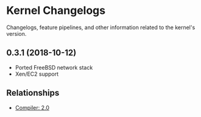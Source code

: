 # Kernel Changelogs

Changelogs, feature pipelines, and other information related to the kernel's
version.

## 0.3.1 (2018-10-12)
- Ported FreeBSD network stack
- Xen/EC2 support

## Relationships
- [Compiler: 2.0](../../compiler/2.0)

